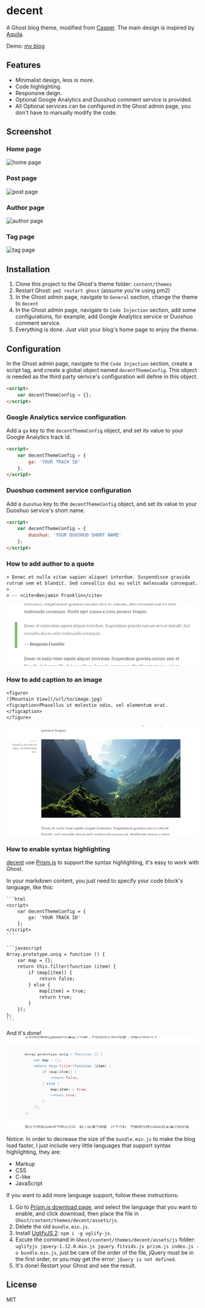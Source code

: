 # decent

A Ghost blog theme, modified from [Casper](https://github.com/TryGhost/Casper). The main design is inspired by [Aquila](https://github.com/lxndio/Aquila).

Demo: [my blog](https://blog.serenader.me)

## Features

- Minimalist design, less is more.
- Code highlighting.
- Responsive deign.
- Optional Google Analytics and Duoshuo comment service is provided.
- All Optional services can be configured in the Ghost admin page, you don't have to manually modify the code.

## Screenshot

### Home page

![home page](screenshot/homepage.png)

### Post page

![post page](screenshot/post.png)

### Author page

![author page](screenshot/author.png)

### Tag page

![tag page](screenshot/tag.png)

## Installation

1. Clone this project to the Ghost's theme folder: `content/themes`
2. Restart Ghost: `pm2 restart ghost` (assume you're using pm2)
3. In the Ghost admin page, navigate to `General` section, change the theme to `decent`
4. In the Ghost admin page, navigate to `Code Injection` section, add some configurations, for example, add Google Analytics service or Duoshuo comment service.
5. Everything is done. Just visit your blog's home page to enjoy the theme.

## Configuration

In the Ghost admin page, navigate to the `Code Injection` section, create a script tag, and create a global object named `decentThemeConfig`. This object is needed as the third party serivce's configuration will define in this object.

```html
<script>
    var decentThemeConfig = {};
</script>
```

### Google Analytics service configuration

Add a `ga` key to the `decentThemeConfig` object, and set its value to your Google Analytics track id.

```html
<script>
    var decentThemeConfig = {
        ga: 'YOUR TRACK ID'
    };
</script>
```

### Duoshuo comment service configuration

Add a `duoshuo` key to the `decentThemeConfig` object, and set its value to your Duoshuo service's short name.

```html
<script>
    var decentThemeConfig = {
        duoshuo: 'YOUR DUOSHUO SHORT NAME'
    };
</script>
```

### How to add author to a quote

```
> Donec et nulla vitae sapien aliquet interdum. Suspendisse gravida rutrum sem et blandit. Sed convallis dui eu velit malesuada consequat.
>
> -- <cite>Benjamin Franklin</cite>
```
![author quote](screenshot/quote-with-author.png)

### How to add caption to an image

```
<figure>
![Mountain View](/url/to/image.jpg)
<figcaption>Phasellus ut molestie odio, vel elementum erat.</figcaption>
</figure>
```
![image with caption](screenshot/picture-with-caption.png)


### How to enable syntax highlighting

[decent](https://github.com/serenader2014/decent) use [Prism.js](http://prismjs.com/index.html) to support the syntax highlighting, it's easy to work with Ghost.

In your markdown content, you just need to specify your code block's language, like this:


    ```html
    <script>
        var decentThemeConfig = {
            ga: 'YOUR TRACK ID'
        };
    </script>
    ```

    ```javascript
    Array.prototype.uniq = function () {
        var map = {};
        return this.filter(function (item) {
            if (map[item]) {
                return false;
            } else {
                map[item] = true;
                return true;
            }
        });
    };
    ```

And it's done! 
![code highlighting](screenshot/code-highlighting.png)

Notice: In order to decrease the size of the `bundle.min.js` to make the blog load faster, I just include very little languages that support syntax highlighting, they are:

- Markup
- CSS
- C-like
- JavaScript

If you want to add more language support, follow these instructions:

1. Go to [Prism.js download page](http://prismjs.com/download.html), and select the language that you want to enable, and click download, then place the file in `Ghost/content/themes/decent/assets/js`.
2. Delete the old `bundle.min.js`.
3. Install [UglifyJS 2](https://github.com/mishoo/UglifyJS2): `npm i -g uglify-js`.
4. Excute the command in `Ghost/content/themes/decent/assets/js` folder: `uglifyjs jquery-1.12.0.min.js jquery.fitvids.js prism.js index.js -o bundle.min.js`, just be care of the order of the file, jQuery must be in the first order, or you may get the error: `jQuery is not defined`.
5. It's done! Restart your Ghost and see the result.

## License

MIT
